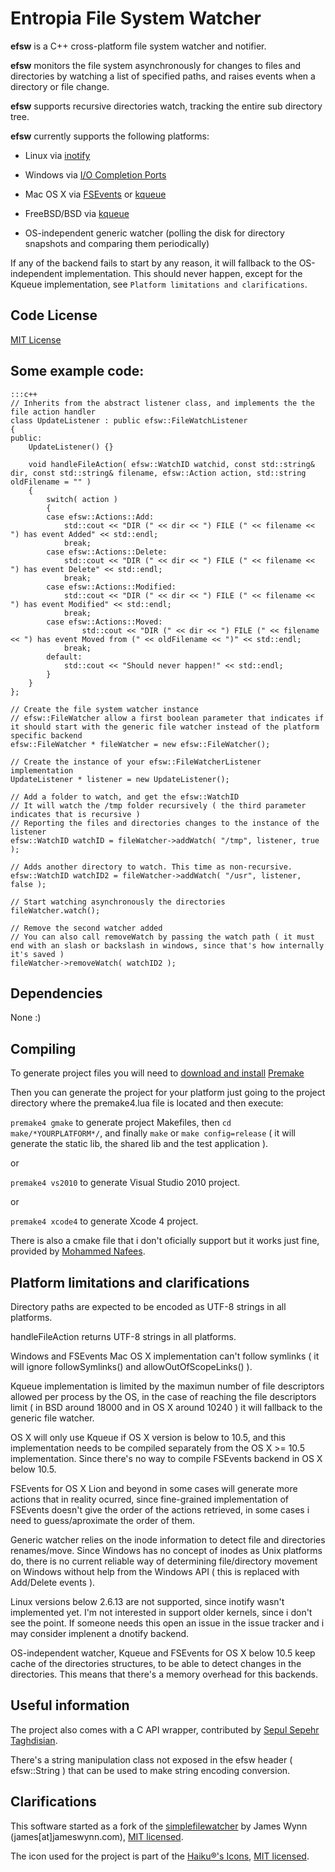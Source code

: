 Entropia File System Watcher
============================
**efsw** is a C++ cross-platform file system watcher and notifier.

**efsw** monitors the file system asynchronously for changes to files and directories by watching a list of specified paths, and raises events when a directory or file change.

**efsw** supports recursive directories watch, tracking the entire sub directory tree.

**efsw** currently supports the following platforms:

* Linux via [inotify](http://en.wikipedia.org/wiki/Inotify)

* Windows via [I/O Completion Ports](http://en.wikipedia.org/wiki/IOCP)

* Mac OS X via [FSEvents](http://en.wikipedia.org/wiki/FSEvents) or [kqueue](http://en.wikipedia.org/wiki/Kqueue)

* FreeBSD/BSD via [kqueue](http://en.wikipedia.org/wiki/Kqueue)

* OS-independent generic watcher
(polling the disk for directory snapshots and comparing them periodically)

If any of the backend fails to start by any reason, it will fallback to the OS-independent implementation.
This should never happen, except for the Kqueue implementation, see `Platform limitations and clarifications`.

**Code License**
--------------
[MIT License](http://www.opensource.org/licenses/mit-license.php)

**Some example code:**
--------------------

    :::c++
	// Inherits from the abstract listener class, and implements the the file action handler
	class UpdateListener : public efsw::FileWatchListener
	{
	public:
		UpdateListener() {}

		void handleFileAction( efsw::WatchID watchid, const std::string& dir, const std::string& filename, efsw::Action action, std::string oldFilename = "" )
		{
			switch( action )
			{
			case efsw::Actions::Add:
				std::cout << "DIR (" << dir << ") FILE (" << filename << ") has event Added" << std::endl;
				break;
			case efsw::Actions::Delete:
				std::cout << "DIR (" << dir << ") FILE (" << filename << ") has event Delete" << std::endl;
				break;
			case efsw::Actions::Modified:
				std::cout << "DIR (" << dir << ") FILE (" << filename << ") has event Modified" << std::endl;
				break;
			case efsw::Actions::Moved:
					std::cout << "DIR (" << dir << ") FILE (" << filename << ") has event Moved from (" << oldFilename << ")" << std::endl;
				break;
			default:
				std::cout << "Should never happen!" << std::endl;
			}
		}
	};

	// Create the file system watcher instance
    // efsw::FileWatcher allow a first boolean parameter that indicates if it should start with the generic file watcher instead of the platform specific backend
	efsw::FileWatcher * fileWatcher = new efsw::FileWatcher();

	// Create the instance of your efsw::FileWatcherListener implementation
	UpdateListener * listener = new UpdateListener();

	// Add a folder to watch, and get the efsw::WatchID
	// It will watch the /tmp folder recursively ( the third parameter indicates that is recursive )
	// Reporting the files and directories changes to the instance of the listener
	efsw::WatchID watchID = fileWatcher->addWatch( "/tmp", listener, true );

    // Adds another directory to watch. This time as non-recursive.
    efsw::WatchID watchID2 = fileWatcher->addWatch( "/usr", listener, false );

	// Start watching asynchronously the directories
	fileWatcher.watch();

	// Remove the second watcher added
    // You can also call removeWatch by passing the watch path ( it must end with an slash or backslash in windows, since that's how internally it's saved )
	fileWatcher->removeWatch( watchID2 );
	
**Dependencies**
--------------
None :)

**Compiling**
------------
To generate project files you will need to [download and install](http://industriousone.com/premake/download) [Premake](http://industriousone.com/what-premake)

Then you can generate the project for your platform just going to the project directory where the premake4.lua file is located and then execute:

`premake4 gmake` to generate project Makefiles, then `cd make/*YOURPLATFORM*/`, and finally `make` or `make config=release` ( it will generate the static lib, the shared lib and the test application ).

or 

`premake4 vs2010` to generate Visual Studio 2010 project.

or

`premake4 xcode4` to generate Xcode 4 project.

There is also a cmake file that i don't oficially support but it works just fine, provided by [Mohammed Nafees](https://bitbucket.org/binaryking).

**Platform limitations and clarifications**
-------------------------------------------

Directory paths are expected to be encoded as UTF-8 strings in all platforms.

handleFileAction returns UTF-8 strings in all platforms.

Windows and FSEvents Mac OS X implementation can't follow symlinks ( it will ignore followSymlinks() and allowOutOfScopeLinks() ).

Kqueue implementation is limited by the maximun number of file descriptors allowed per process by the OS, in the case of reaching the file descriptors limit ( in BSD around 18000 and in OS X around 10240 ) it will fallback to the generic file watcher.

OS X will only use Kqueue if OS X version is below to 10.5, and this implementation needs to be compiled separately from the OS X >= 10.5 implementation. Since there's no way to compile FSEvents backend in OS X below 10.5.

FSEvents for OS X Lion and beyond in some cases will generate more actions that in reality ocurred, since fine-grained implementation of FSEvents doesn't give the order of the actions retrieved, in some cases i need to guess/aproximate the order of them.

Generic watcher relies on the inode information to detect file and directories renames/move. Since Windows has no concept of inodes as Unix platforms do, there is no current reliable way of determining file/directory movement on Windows without help from the Windows API ( this is replaced with Add/Delete events ).

Linux versions below 2.6.13 are not supported, since inotify wasn't implemented yet. I'm not interested in support older kernels, since i don't see the point. If someone needs this open an issue in the issue tracker and i may consider implenent a dnotify backend.

OS-independent watcher, Kqueue and FSEvents for OS X below 10.5 keep cache of the directories structures, to be able to detect changes in the directories. This means that there's a memory overhead for this backends.

**Useful information**
--------------------
The project also comes with a C API wrapper, contributed by [Sepul Sepehr Taghdisian](https://bitbucket.org/sepul).

There's a string manipulation class not exposed in the efsw header ( efsw::String ) that can be used to make string encoding conversion.


**Clarifications**
----------------

This software started as a fork of the [simplefilewatcher](http://code.google.com/p/simplefilewatcher/) by James Wynn (james[at]jameswynn.com), [MIT licensed](http://www.opensource.org/licenses/mit-license.html).

The icon used for the project is part of the [Haiku®'s Icons](http://www.haiku-inc.org/haiku-icons.html), [MIT licensed](http://www.opensource.org/licenses/mit-license.html).
